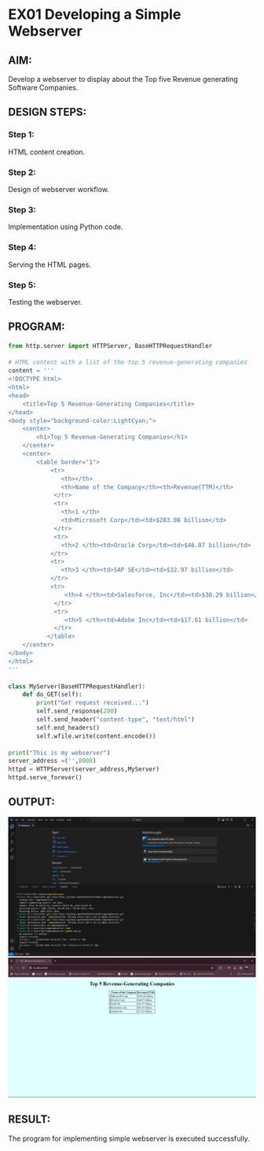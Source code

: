 # EX01 Developing a Simple Webserver


## AIM:
Develop a webserver to display about the Top five Revenue generating Software Companies.

## DESIGN STEPS:
### Step 1: 
HTML content creation.

### Step 2:
Design of webserver workflow.

### Step 3:
Implementation using Python code.

### Step 4:
Serving the HTML pages.

### Step 5:
Testing the webserver.

## PROGRAM:
```python
from http.server import HTTPServer, BaseHTTPRequestHandler

# HTML content with a list of the top 5 revenue-generating companies
content = '''
<!DOCTYPE html>
<html>
<head>
    <title>Top 5 Revenue-Generating Companies</title>
</head>
<body style="background-color:LightCyan;">
    <center>
        <h1>Top 5 Revenue-Generating Companies</h1>
    </center>
    <center>
        <table border="1">
            <tr> 
               <th></th>
               <th>Name of the Company</th><th>Revenue(TTM)</th>
             </tr>
             <tr>
               <th>1 </th>
               <td>Microsoft Corp</td><td>$203.08 billion</td>
             </tr>
             <tr> 
               <th>2 </th><td>Oracle Corp</td><td>$46.07 billion</td>
            </tr>
            <tr> 
               <th>3 </th><td>SAP SE</td><td>$32.97 billion</td>
            </tr>
            <tr> 
                <th>4 </th><td>Salesforce, Inc</td><td>$30.29 billion</td>
             </tr>
             <tr> 
                <th>5 </th><td>Adobe Inc</td><td>$17.61 billion</td>
             </tr>
           </table>
    </center>
</body>
</html>
'''

class MyServer(BaseHTTPRequestHandler):
    def do_GET(self):
        print("Get request received...")
        self.send_response(200) 
        self.send_header("content-type", "text/html")       
        self.end_headers()
        self.wfile.write(content.encode())

print("This is my webserver") 
server_address =('',8000)
httpd = HTTPServer(server_address,MyServer)
httpd.serve_forever()
```

## OUTPUT:
![alt text](<Screenshot 2024-03-21 192305.png>)
![alt text](<Screenshot 2024-03-25 191727.png>)

## RESULT:
The program for implementing simple webserver is executed successfully.

